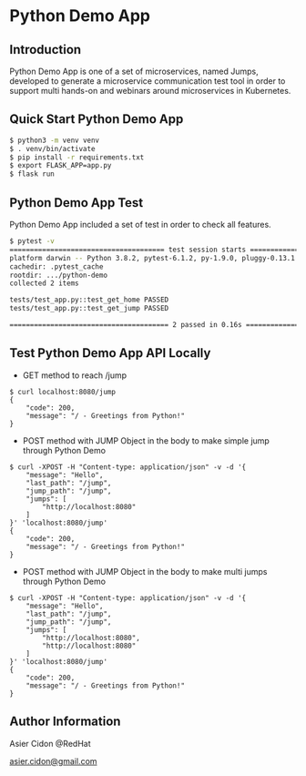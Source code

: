 # Python Demo App

## Introduction

Python Demo App is one of a set of microservices, named Jumps, developed to generate a microservice communication test tool in order to support multi hands-on and webinars around microservices in Kubernetes.

## Quick Start Python Demo App

```bash
$ python3 -m venv venv
$ . venv/bin/activate
$ pip install -r requirements.txt
$ export FLASK_APP=app.py
$ flask run
```

## Python Demo App Test

Python Demo App included a set of test in order to check all features.

```bash
$ pytest -v
====================================== test session starts =======================================
platform darwin -- Python 3.8.2, pytest-6.1.2, py-1.9.0, pluggy-0.13.1 -- .../python-demo/venv/bin/python3
cachedir: .pytest_cache
rootdir: .../python-demo
collected 2 items

tests/test_app.py::test_get_home PASSED                                                    [ 50%]
tests/test_app.py::test_get_jump PASSED                                                    [100%]

======================================= 2 passed in 0.16s ========================================
```

## Test Python Demo App API Locally

- GET method to reach /jump

```
$ curl localhost:8080/jump
{
    "code": 200,
    "message": "/ - Greetings from Python!"
}
```

- POST method with JUMP Object in the body to make simple jump through Python Demo

```
$ curl -XPOST -H "Content-type: application/json" -v -d '{
    "message": "Hello",
    "last_path": "/jump",
    "jump_path": "/jump",
    "jumps": [
        "http://localhost:8080"
    ]
}' 'localhost:8080/jump'
{
    "code": 200,
    "message": "/ - Greetings from Python!"
}
```

- POST method with JUMP Object in the body to make multi jumps through Python Demo

```
$ curl -XPOST -H "Content-type: application/json" -v -d '{
    "message": "Hello",
    "last_path": "/jump",
    "jump_path": "/jump",
    "jumps": [
        "http://localhost:8080",
        "http://localhost:8080"
    ]
}' 'localhost:8080/jump'
{
    "code": 200,
    "message": "/ - Greetings from Python!"
}
```

## Author Information

Asier Cidon @RedHat

asier.cidon@gmail.com
